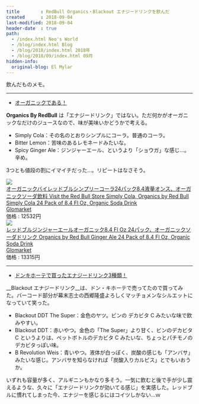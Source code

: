 ```yaml
---
title        : RedBull Organics・Blackout エナジードリンクを飲んだ
created      : 2018-09-04
last-modified: 2018-09-04
header-date  : true
path:
  - /index.html Neo's World
  - /blog/index.html Blog
  - /blog/2018/index.html 2018年
  - /blog/2018/09/index.html 09月
hidden-info:
  original-blog: El Mylar
---
```


飲んだものメモ。

---

- [オーガニックである！](https://www.instagram.com/p/Bkz-dIxhakP/)

__Organics By RedBull__ は「エナジードリンク」ではない。ただ何かがオーガニックなだけのジュースなので、味が美味いかどうかで考える。

- Simply Cola：その名のとおりシンプルにコーラ。普通のコーラ。
- Bitter Lemon：苦味のあるレモネードみたいな。
- Spicy Ginger Ale：ジンジャーエール、というより「ショウガ」な感じ…。辛め。

3つとも値段の割にイマイチだった…。リピートはなさそう。

<div class="ad-rakuten">
  <div class="ad-rakuten-image">
    <a href="https://hb.afl.rakuten.co.jp/hgc/g00thrd2.waxyc9b0.g00thrd2.waxyd49c/?pc=https%3A%2F%2Fitem.rakuten.co.jp%2Fglomarket%2F10026231%2F&amp;m=http%3A%2F%2Fm.rakuten.co.jp%2Fglomarket%2Fi%2F10026231%2F">
      <img src="https://thumbnail.image.rakuten.co.jp/@0_mall/glomarket/cabinet/07178412/07752142/imgb07bfq2gtx0.jpg?_ex=128x128">
    </a>
  </div>
  <div class="ad-rakuten-info">
    <div class="ad-rakuten-title">
      <a href="https://hb.afl.rakuten.co.jp/hgc/g00thrd2.waxyc9b0.g00thrd2.waxyd49c/?pc=https%3A%2F%2Fitem.rakuten.co.jp%2Fglomarket%2F10026231%2F&amp;m=http%3A%2F%2Fm.rakuten.co.jp%2Fglomarket%2Fi%2F10026231%2F">オーガニックバイレッドブルシンプリーコーラ24パック8.4液量オンス、オーガニックソーダ飲料 Visit the Red Bull Store Simply Cola, Organics by Red Bull Simply Cola 24 Pack of 8.4 Fl Oz, Organic Soda Drink</a>
    </div>
    <div class="ad-rakuten-shop">
      <a href="https://hb.afl.rakuten.co.jp/hgc/g00thrd2.waxyc9b0.g00thrd2.waxyd49c/?pc=https%3A%2F%2Fwww.rakuten.co.jp%2Fglomarket%2F&amp;m=http%3A%2F%2Fm.rakuten.co.jp%2Fglomarket%2F">Glomarket</a>
    </div>
    <div class="ad-rakuten-price">価格 : 12532円</div>
  </div>
</div>

<div class="ad-rakuten">
  <div class="ad-rakuten-image">
    <a href="https://hb.afl.rakuten.co.jp/hgc/g00thrd2.waxyc9b0.g00thrd2.waxyd49c/?pc=https%3A%2F%2Fitem.rakuten.co.jp%2Fglomarket%2F10026065%2F&amp;m=http%3A%2F%2Fm.rakuten.co.jp%2Fglomarket%2Fi%2F10026065%2F">
      <img src="https://thumbnail.image.rakuten.co.jp/@0_mall/glomarket/cabinet/07178412/07849709/imgb07bfq79dc0.jpg?_ex=128x128">
    </a>
  </div>
  <div class="ad-rakuten-info">
    <div class="ad-rakuten-title">
      <a href="https://hb.afl.rakuten.co.jp/hgc/g00thrd2.waxyc9b0.g00thrd2.waxyd49c/?pc=https%3A%2F%2Fitem.rakuten.co.jp%2Fglomarket%2F10026065%2F&amp;m=http%3A%2F%2Fm.rakuten.co.jp%2Fglomarket%2Fi%2F10026065%2F">レッドブルジンジャーエールオーガニック8.4 Fl Oz 24パック、オーガニックソーダドリンク Organics by Red Bull Ginger Ale 24 Pack of 8.4 Fl Oz, Organic Soda Drink</a>
    </div>
    <div class="ad-rakuten-shop">
      <a href="https://hb.afl.rakuten.co.jp/hgc/g00thrd2.waxyc9b0.g00thrd2.waxyd49c/?pc=https%3A%2F%2Fwww.rakuten.co.jp%2Fglomarket%2F&amp;m=http%3A%2F%2Fm.rakuten.co.jp%2Fglomarket%2F">Glomarket</a>
    </div>
    <div class="ad-rakuten-price">価格 : 13315円</div>
  </div>
</div>

---

- [ドンキホーテで買ったエナジードリンク3種類！](https://www.instagram.com/p/Blsm1dEhWhd/)

__Blackout エナジードリンク__は、ドン・キホーテで売ってたので買ってみた。バーコード部分が幕末志士の西郷隆盛よろしくマッチョメンなシルエットになっていて笑った。

- Blackout DDT The Super：金色のヤツ。ビンの デカビタ C みたいな味で飲みやすい。
- Blackout DDT：赤いやつ。金色の「The Super」より甘く、ビンのデカビタ C というよりは、ペットボトルのデカビタ C みたいな、ちょっとパチモノのデカビタっぽい味。
- B Revolution Weis：青いやつ。液体が白っぽく、炭酸の感じも「アンバサ」みたいな感じ。アンバサを知らなければ「炭酸入りカルピス」とでもいおうか。

いずれも容量が多く、アルギニンもかなり多そう。一気に飲むと後で手が少し震えるような、久々に「エナジードリンクが効いてる感じ」を実感した。レッドブルに慣れてしまった今、エナジーを感じるにはコイツしかない…ｗ
